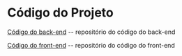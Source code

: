 # Código do Projeto

[Código do back-end](../Codigo/back-end)  -- repositório do código do back-end  

[Código do front-end](../Codigo/front-end)  -- repositório do código do front-end 
